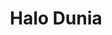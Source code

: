 ---
layout: archive-tags
title: Halo Dunia
slug: halo-dunia
category: hello-world
menu: false
order: 2
---